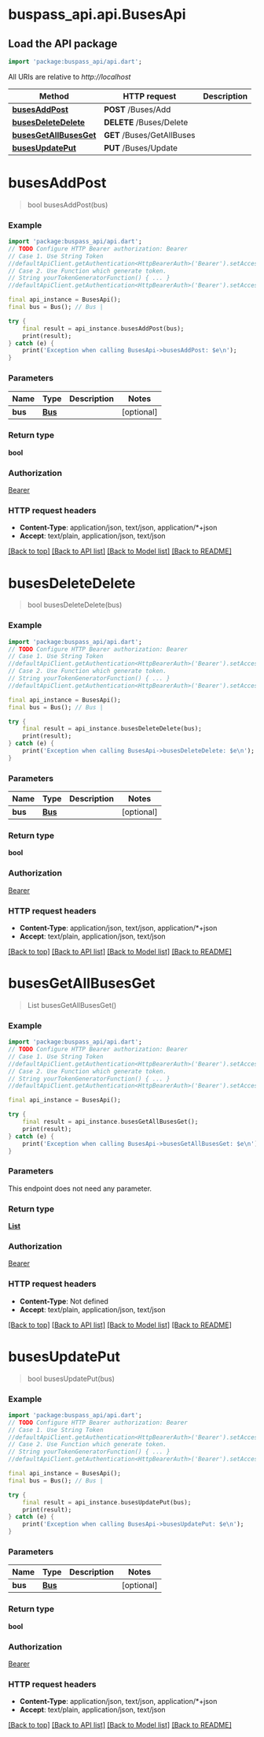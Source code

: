 # buspass_api.api.BusesApi

## Load the API package
```dart
import 'package:buspass_api/api.dart';
```

All URIs are relative to *http://localhost*

Method | HTTP request | Description
------------- | ------------- | -------------
[**busesAddPost**](BusesApi.md#busesaddpost) | **POST** /Buses/Add | 
[**busesDeleteDelete**](BusesApi.md#busesdeletedelete) | **DELETE** /Buses/Delete | 
[**busesGetAllBusesGet**](BusesApi.md#busesgetallbusesget) | **GET** /Buses/GetAllBuses | 
[**busesUpdatePut**](BusesApi.md#busesupdateput) | **PUT** /Buses/Update | 


# **busesAddPost**
> bool busesAddPost(bus)



### Example
```dart
import 'package:buspass_api/api.dart';
// TODO Configure HTTP Bearer authorization: Bearer
// Case 1. Use String Token
//defaultApiClient.getAuthentication<HttpBearerAuth>('Bearer').setAccessToken('YOUR_ACCESS_TOKEN');
// Case 2. Use Function which generate token.
// String yourTokenGeneratorFunction() { ... }
//defaultApiClient.getAuthentication<HttpBearerAuth>('Bearer').setAccessToken(yourTokenGeneratorFunction);

final api_instance = BusesApi();
final bus = Bus(); // Bus | 

try {
    final result = api_instance.busesAddPost(bus);
    print(result);
} catch (e) {
    print('Exception when calling BusesApi->busesAddPost: $e\n');
}
```

### Parameters

Name | Type | Description  | Notes
------------- | ------------- | ------------- | -------------
 **bus** | [**Bus**](Bus.md)|  | [optional] 

### Return type

**bool**

### Authorization

[Bearer](../README.md#Bearer)

### HTTP request headers

 - **Content-Type**: application/json, text/json, application/*+json
 - **Accept**: text/plain, application/json, text/json

[[Back to top]](#) [[Back to API list]](../README.md#documentation-for-api-endpoints) [[Back to Model list]](../README.md#documentation-for-models) [[Back to README]](../README.md)

# **busesDeleteDelete**
> bool busesDeleteDelete(bus)



### Example
```dart
import 'package:buspass_api/api.dart';
// TODO Configure HTTP Bearer authorization: Bearer
// Case 1. Use String Token
//defaultApiClient.getAuthentication<HttpBearerAuth>('Bearer').setAccessToken('YOUR_ACCESS_TOKEN');
// Case 2. Use Function which generate token.
// String yourTokenGeneratorFunction() { ... }
//defaultApiClient.getAuthentication<HttpBearerAuth>('Bearer').setAccessToken(yourTokenGeneratorFunction);

final api_instance = BusesApi();
final bus = Bus(); // Bus | 

try {
    final result = api_instance.busesDeleteDelete(bus);
    print(result);
} catch (e) {
    print('Exception when calling BusesApi->busesDeleteDelete: $e\n');
}
```

### Parameters

Name | Type | Description  | Notes
------------- | ------------- | ------------- | -------------
 **bus** | [**Bus**](Bus.md)|  | [optional] 

### Return type

**bool**

### Authorization

[Bearer](../README.md#Bearer)

### HTTP request headers

 - **Content-Type**: application/json, text/json, application/*+json
 - **Accept**: text/plain, application/json, text/json

[[Back to top]](#) [[Back to API list]](../README.md#documentation-for-api-endpoints) [[Back to Model list]](../README.md#documentation-for-models) [[Back to README]](../README.md)

# **busesGetAllBusesGet**
> List<Bus> busesGetAllBusesGet()



### Example
```dart
import 'package:buspass_api/api.dart';
// TODO Configure HTTP Bearer authorization: Bearer
// Case 1. Use String Token
//defaultApiClient.getAuthentication<HttpBearerAuth>('Bearer').setAccessToken('YOUR_ACCESS_TOKEN');
// Case 2. Use Function which generate token.
// String yourTokenGeneratorFunction() { ... }
//defaultApiClient.getAuthentication<HttpBearerAuth>('Bearer').setAccessToken(yourTokenGeneratorFunction);

final api_instance = BusesApi();

try {
    final result = api_instance.busesGetAllBusesGet();
    print(result);
} catch (e) {
    print('Exception when calling BusesApi->busesGetAllBusesGet: $e\n');
}
```

### Parameters
This endpoint does not need any parameter.

### Return type

[**List<Bus>**](Bus.md)

### Authorization

[Bearer](../README.md#Bearer)

### HTTP request headers

 - **Content-Type**: Not defined
 - **Accept**: text/plain, application/json, text/json

[[Back to top]](#) [[Back to API list]](../README.md#documentation-for-api-endpoints) [[Back to Model list]](../README.md#documentation-for-models) [[Back to README]](../README.md)

# **busesUpdatePut**
> bool busesUpdatePut(bus)



### Example
```dart
import 'package:buspass_api/api.dart';
// TODO Configure HTTP Bearer authorization: Bearer
// Case 1. Use String Token
//defaultApiClient.getAuthentication<HttpBearerAuth>('Bearer').setAccessToken('YOUR_ACCESS_TOKEN');
// Case 2. Use Function which generate token.
// String yourTokenGeneratorFunction() { ... }
//defaultApiClient.getAuthentication<HttpBearerAuth>('Bearer').setAccessToken(yourTokenGeneratorFunction);

final api_instance = BusesApi();
final bus = Bus(); // Bus | 

try {
    final result = api_instance.busesUpdatePut(bus);
    print(result);
} catch (e) {
    print('Exception when calling BusesApi->busesUpdatePut: $e\n');
}
```

### Parameters

Name | Type | Description  | Notes
------------- | ------------- | ------------- | -------------
 **bus** | [**Bus**](Bus.md)|  | [optional] 

### Return type

**bool**

### Authorization

[Bearer](../README.md#Bearer)

### HTTP request headers

 - **Content-Type**: application/json, text/json, application/*+json
 - **Accept**: text/plain, application/json, text/json

[[Back to top]](#) [[Back to API list]](../README.md#documentation-for-api-endpoints) [[Back to Model list]](../README.md#documentation-for-models) [[Back to README]](../README.md)

